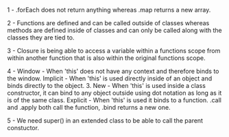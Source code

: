 1 - .forEach does not return anything whereas .map returns a new array. 

2 - Functions are defined and can be called outside of classes whereas methods are defined inside of classes and can only be called along with the     classes they are tied to.

3 - Closure is being able to access a variable within a functions scope from within another function that is also within the original functions        scope.

4 - Window - When 'this' does not have any context and therefore binds to the window.
    Implicit - When 'this' is used directly inside of an object and binds directly to the object. 3. 
    New - When 'this' is used inside a class constructor, it can bind to any object outside using dot notation as long as it is of the same class. Explicit - When 'this' is used it binds to a function. .call and .apply both call the function, .bind returns a new one.

5 - We need super() in an extended class to be able to call the parent constuctor.
